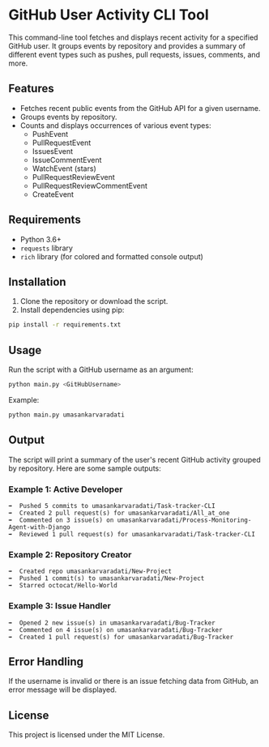 # GitHub User Activity CLI Tool

This command-line tool fetches and displays recent activity for a specified GitHub user. It groups events by repository and provides a summary of different event types such as pushes, pull requests, issues, comments, and more.

## Features

- Fetches recent public events from the GitHub API for a given username.
- Groups events by repository.
- Counts and displays occurrences of various event types:
  - PushEvent
  - PullRequestEvent
  - IssuesEvent
  - IssueCommentEvent
  - WatchEvent (stars)
  - PullRequestReviewEvent
  - PullRequestReviewCommentEvent
  - CreateEvent

## Requirements

- Python 3.6+
- `requests` library
- `rich` library (for colored and formatted console output)

## Installation

1. Clone the repository or download the script.
2. Install dependencies using pip:

```bash
pip install -r requirements.txt
```

## Usage

Run the script with a GitHub username as an argument:

```bash
python main.py <GitHubUsername>
```

Example:

```bash
python main.py umasankarvaradati
```

## Output

The script will print a summary of the user's recent GitHub activity grouped by repository. Here are some sample outputs:

### Example 1: Active Developer
```
➡️  Pushed 5 commits to umasankarvaradati/Task-tracker-CLI
➡️  Created 2 pull request(s) for umasankarvaradati/All_at_one
➡️  Commented on 3 issue(s) on umasankarvaradati/Process-Monitoring-Agent-with-Django
➡️  Reviewed 1 pull request(s) for umasankarvaradati/Task-tracker-CLI
```

### Example 2: Repository Creator
```
➡️  Created repo umasankarvaradati/New-Project
➡️  Pushed 1 commit(s) to umasankarvaradati/New-Project
➡️  Starred octocat/Hello-World
```

### Example 3: Issue Handler
```
➡️  Opened 2 new issue(s) in umasankarvaradati/Bug-Tracker
➡️  Commented on 4 issue(s) on umasankarvaradati/Bug-Tracker
➡️  Created 1 pull request(s) for umasankarvaradati/Bug-Tracker
```

## Error Handling

If the username is invalid or there is an issue fetching data from GitHub, an error message will be displayed.

## License

This project is licensed under the MIT License.
